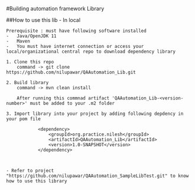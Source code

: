 #Building automation framework Library

##How to use this lib - In local

    Prerequisite : must have following software installed
    -   Java/OpenJDK 11
    -   Maven 
    -   You must have internet connection or access your local/organizational central repo to download dependency library

    1. Clone this repo
        command -> git clone https://github.com/nilupawar/QAAutomation_Lib.git 

    2. Build library
        command -> mvn clean install
        
        After running this commnad artifact 'QAAutomation_Lib-<version-number>' must be added to your .m2 folder

    3. Import library into your project by adding following depdency in your pom file
        
                <dependency>
                    <groupId>org.practice.nilesh</groupId>
                    <artifactId>QAAutomation_Lib</artifactId>
                    <version>1.0-SNAPSHOT</version>
                </dependency> 

    

    - Refer to project "https://github.com/nilupawar/QAAutomation_SampleLibTest.git" to know how to use this library   
    
        